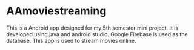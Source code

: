 # AAmoviestreaming
This is a Android app designed for my 5th semester mini project. It is developed using java and android studio. Google Firebase is used as the database. This app is used to stream movies online.
